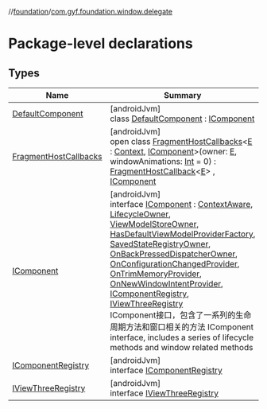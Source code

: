 //[foundation](../../index.md)/[com.gyf.foundation.window.delegate](index.md)

# Package-level declarations

## Types

| Name | Summary |
|---|---|
| [DefaultComponent](-default-component/index.md) | [androidJvm]<br>class [DefaultComponent](-default-component/index.md) : [IComponent](-i-component/index.md) |
| [FragmentHostCallbacks](-fragment-host-callbacks/index.md) | [androidJvm]<br>open class [FragmentHostCallbacks](-fragment-host-callbacks/index.md)&lt;[E](-fragment-host-callbacks/index.md) : [Context](https://developer.android.com/reference/kotlin/android/content/Context.html), [IComponent](-i-component/index.md)&gt;(owner: [E](-fragment-host-callbacks/index.md), windowAnimations: [Int](https://kotlinlang.org/api/core/kotlin-stdlib/kotlin/-int/index.html) = 0) : [FragmentHostCallback](https://developer.android.com/reference/kotlin/androidx/fragment/app/FragmentHostCallback.html)&lt;[E](-fragment-host-callbacks/index.md)&gt; , [IComponent](-i-component/index.md) |
| [IComponent](-i-component/index.md) | [androidJvm]<br>interface [IComponent](-i-component/index.md) : [ContextAware](https://developer.android.com/reference/kotlin/androidx/activity/contextaware/ContextAware.html), [LifecycleOwner](https://developer.android.com/reference/kotlin/androidx/lifecycle/LifecycleOwner.html), [ViewModelStoreOwner](https://developer.android.com/reference/kotlin/androidx/lifecycle/ViewModelStoreOwner.html), [HasDefaultViewModelProviderFactory](https://developer.android.com/reference/kotlin/androidx/lifecycle/HasDefaultViewModelProviderFactory.html), [SavedStateRegistryOwner](https://developer.android.com/reference/kotlin/androidx/savedstate/SavedStateRegistryOwner.html), [OnBackPressedDispatcherOwner](https://developer.android.com/reference/kotlin/androidx/activity/OnBackPressedDispatcherOwner.html), [OnConfigurationChangedProvider](https://developer.android.com/reference/kotlin/androidx/core/content/OnConfigurationChangedProvider.html), [OnTrimMemoryProvider](https://developer.android.com/reference/kotlin/androidx/core/content/OnTrimMemoryProvider.html), [OnNewWindowIntentProvider](../com.gyf.foundation.window.callback/-on-new-window-intent-provider/index.md), [IComponentRegistry](-i-component-registry/index.md), [IViewThreeRegistry](-i-view-three-registry/index.md)<br>IComponent接口，包含了一系列的生命周期方法和窗口相关的方法 IComponent interface, includes a series of lifecycle methods and window related methods |
| [IComponentRegistry](-i-component-registry/index.md) | [androidJvm]<br>interface [IComponentRegistry](-i-component-registry/index.md) |
| [IViewThreeRegistry](-i-view-three-registry/index.md) | [androidJvm]<br>interface [IViewThreeRegistry](-i-view-three-registry/index.md) |